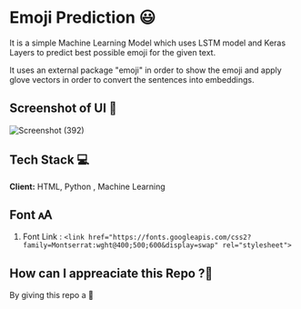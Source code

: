 # Emoji Prediction 😃


It is a simple Machine Learning Model which uses LSTM model and Keras Layers to predict best possible emoji for the given text.

It uses an external package "emoji" in order to show the emoji and apply glove vectors in order to convert the sentences into embeddings.


## Screenshot of UI 📸
![Screenshot (392)](https://user-images.githubusercontent.com/67166208/221845518-38b8cfe1-1f70-4bb0-a05c-db8360d9300c.png)

## Tech Stack 💻
**Client:** HTML, Python , Machine Learning

## Font 🗚
1. Font Link : `<link href="https://fonts.googleapis.com/css2?family=Montserrat:wght@400;500;600&display=swap" rel="stylesheet">`

## How can I appreaciate this Repo ?💐
By giving this repo a 🌟











